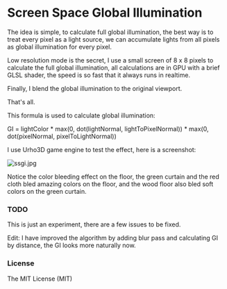 # Screen Space Global Illumination
The idea is simple, to calculate full global illumination, the best way is to treat every pixel as a light source, we can accumulate lights from all pixels as global illumination for every pixel.

Low resolution mode is the secret, I use a small screen of 8 x 8 pixels to calculate the full global illumination, all calculations are in GPU with a brief GLSL shader, the speed is so fast that it always runs in realtime.

Finally, I blend the global illumination to the original viewport.

That's all.

This formula is used to calculate global illumination:

GI = lightColor * max(0, dot(lightNormal, lightToPixelNormal)) * max(0, dot(pixelNormal, pixelToLightNormal))

I use Urho3D game engine to test the effect, here is a screenshot:

![ssgi.jpg](http://www.mesh-online.net/ssgi.jpg)

Notice the color bleeding effect on the floor, the green curtain and the red cloth bled amazing colors on the floor, and the wood floor also bled soft colors on the green curtain.

### TODO
This is just an experiment, there are a few issues to be fixed.

Edit: I have improved the algorithm by adding blur pass and calculating GI by distance, the GI looks more naturally now.

### License
The MIT License (MIT)
